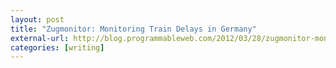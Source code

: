 ```yaml
---
layout: post
title: "Zugmonitor: Monitoring Train Delays in Germany"
external-url: http://blog.programmableweb.com/2012/03/28/zugmonitor-monitoring-train-delays-in-germany/
categories: [writing]
---
```

